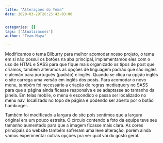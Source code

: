```yaml
---
title: "Alterações do Tema"
date: 2020-03-29T20:25:43-03:00


categories: []
tags: ['Atualizacoes']
author: "Team Maya"

---
```

Modificamos o tema Bilburry para melhor acomodar nosso projeto, o tema em si não possui os botões na aba principal,
implementamos eles com o uso de HTML e SASS para que fique mais organizado os tipos de post que criamos, também alteramos as opções
de línguagem padrão que são inglês e alemão para português (padrão) e inglês. Quando se clica na opção inglês o site
carrega uma versão em inglês dos posts.
Para acomodar o novo menu, também foi necessário a criação de regras mediaquery no SASS para que a página
ainda ficasse responsiva e se adaptasse ao tamanho da janela. Em telas mobile, o menu é escondido e passa ser localizado
no menu nav, localizado no topo de página e podendo ser aberto por o botão hamburger.

Também foi modificado a largura do site pois sentimos que a largura original era um pouco estreita. O círculo contendo a foto da equipe
teve seu tamanho aumentado para que a imagem ficasse mais clara.
As cores principais do website também sofreram uma leve alteração, porém ainda vamos experimentar outras opções pra ver qual vai do gosto
geral.
